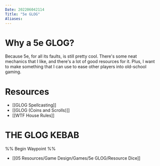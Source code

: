 ```yaml
---
Date: 202206042114
Title: "5e GLOG"
Aliases:
---
```

# Why a 5e GLOG?
Because 5e, for all its faults, is still pretty cool. There's some neat mechanics that I like, and there's a lot of good resources for it. Plus, I want to make something that I can use to ease other players into old-school gaming.

# Resources
- [[GLOG Spellcasting]]
- [[GLOG (Coins and Scrolls)]]
- [[WTF House Rules]]

# THE GLOG KEBAB
%% Begin Waypoint %%
- [[05 Resources/Game Design/Games/5e GLOG/Resource Dice]]